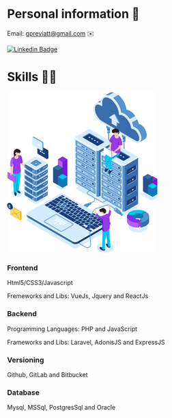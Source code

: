 # Personal information 👨

Email: gpreviatt@gmail.com ✉️

[![Linkedin Badge](https://img.shields.io/badge/-LinkedIn-blue?style=flat-square&logo=Linkedin&logoColor=white&link=https://www.linkedin.com/in/felipefialho)](https://www.linkedin.com/in/giovanni-b-previatti-32227011a)


# Skills 👨‍💻

<img title="" src="./IT-Infrastructure.png" alt="it" width="352" data-align="left">

### Frontend

Html5/CSS3/Javascript

Fremeworks and Libs: VueJs, Jquery and ReactJs

### Backend

Programming Languages: PHP and JavaScript

Frameworks and Libs: Laravel, AdonisJS and ExpressJS

### Versioning

Github, GitLab and Bitbucket

### Database

Mysql, MSSql, PostgresSql and Oracle
